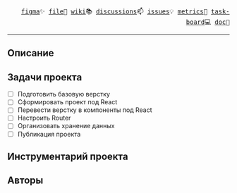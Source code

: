 <p align="right">
  <samp>
    <a href="https://www.figma.com/file/tHScAxxIaY9IGCKoU7r6IV/Designer's-Portfolio?type=design&node-id=0-1&mode=design&t=uqpaK9OviYTLX46F-0">figma</a>✨ 
    <a href="https://drive.google.com/file/d/1Sb0fpSvISFQKYMFkcE6fkcLYveJYrXkq/view?usp=drive_link">file</a>📜 
    <a href="https://github.com/SinitsaBogdan/project-portfolio-v2/wiki">wiki</a>📚 
    <a href="https://github.com/SinitsaBogdan/project-portfolio-v2/discussions">discussions</a>📫 
    <a href="https://github.com/SinitsaBogdan/project-portfolio-v2/issues">issues</a>💡 
    <a href="#!">metrics</a>🚀 
    <a href="https://github.com/users/SinitsaBogdan/projects/11">task-board</a>💻 
    <a href="#!">doc</a>🌱
  </samp>
</p>

<hr>

<h2>Описание</h2>

<h2>Задачи проекта</h2>

-   [ ] Подготовить базовую верстку
-   [ ] Сформировать проект под React
-   [ ] Перевести верстку в компоненты под React
-   [ ] Настроить Router
-   [ ] Организовать хранение данных
-   [ ] Публикация проекта

<h2>Инструментарий проекта</h2>

<h2>Авторы</h2>
